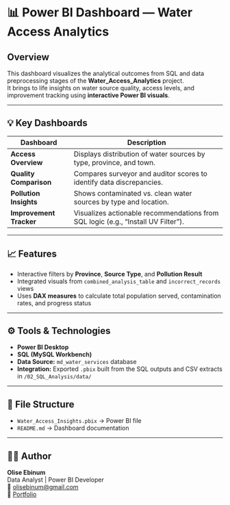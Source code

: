 # 📊 Power BI Dashboard — Water Access Analytics

## Overview
This dashboard visualizes the analytical outcomes from SQL and data preprocessing stages of the **Water_Access_Analytics** project.  
It brings to life insights on water source quality, access levels, and improvement tracking using **interactive Power BI visuals**.

---

## 💡 Key Dashboards

| Dashboard | Description |
|------------|--------------|
| **Access Overview** | Displays distribution of water sources by type, province, and town. |
| **Quality Comparison** | Compares surveyor and auditor scores to identify data discrepancies. |
| **Pollution Insights** | Shows contaminated vs. clean water sources by type and location. |
| **Improvement Tracker** | Visualizes actionable recommendations from SQL logic (e.g., “Install UV Filter”). |

---

## 📈 Features
- Interactive filters by **Province**, **Source Type**, and **Pollution Result**  
- Integrated visuals from `combined_analysis_table` and `incorrect_records` views  
- Uses **DAX measures** to calculate total population served, contamination rates, and progress status  

---

## ⚙️ Tools & Technologies
- **Power BI Desktop**
- **SQL (MySQL Workbench)**
- **Data Source:** `md_water_services` database
- **Integration:** Exported `.pbix` built from the SQL outputs and CSV extracts in `/02_SQL_Analysis/data/`

---

## 📁 File Structure
- `Water_Access_Insights.pbix` → Power BI file  
- `README.md` → Dashboard documentation  

---

## 👨‍💻 Author
**Olise Ebinum**  
Data Analyst | Power BI Developer  
📧 [olisebinum@gmail.com](mailto:olisebinum@gmail.com)  
🔗 [Portfolio](https://www.datascienceportfol.io/olisebinum)

